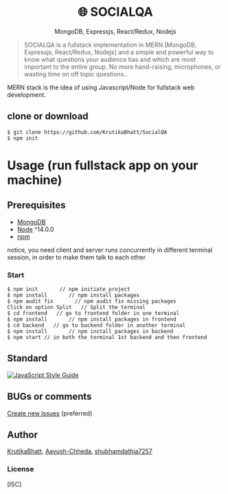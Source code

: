 <h1 align="center">
🌐 SOCIALQA
</h1>
<p align="center">
MongoDB, Expressjs, React/Redux, Nodejs
</p>

> SOCIALQA is a fullstack implementation in MERN [MongoDB, Expressjs, React/Redux, Nodejs] and a simple and powerful way to know what questions your audience has and which are most important to the entire group.
No more hand-raising, microphones, or wasting time on off topic questions..

MERN stack is the idea of using Javascript/Node for fullstack web development.

## clone or download
```terminal
$ git clone https://github.com/KrutikaBhatt/SocialQA
$ npm init
```

# Usage (run fullstack app on your machine)

## Prerequisites
- [MongoDB](https://gist.github.com/nrollr/9f523ae17ecdbb50311980503409aeb3)
- [Node](https://nodejs.org/en/download/) ^14.0.0
- [npm](https://nodejs.org/en/download/package-manager/)

notice, you need client and server runs concurrently in different terminal session, in order to make them talk to each other

### Start

```terminal
$ npm init       // npm initiate project
$ npm install       // npm install packages
$ npm audit fix       // npm audit fix missing packages
Click on option Split   // Split the terminal
$ cd frontend   // go to frontend folder in one terminal
$ npm install       // npm install packages in frontend
$ cd backend   // go to backend folder in another terminal
$ npm install       // npm install packages in backend
$ npm start // in both the terminal 1st backend and then frontend
```

## Standard

[![JavaScript Style Guide](https://cdn.rawgit.com/standard/standard/master/badge.svg)](https://github.com/standard/standard)

## BUGs or comments

[Create new Issues](https://github.com/KrutikaBhatt/SocialQA/issues) (preferred)

## Author
[KrutikaBhatt](https://github.com/KrutikaBhatt),
[Aayush-Chheda](https://github.com/Aayush-Chheda),
[shubhamdathia7257](https://github.com/shubhamdathia7257)

### License
[ISC]
